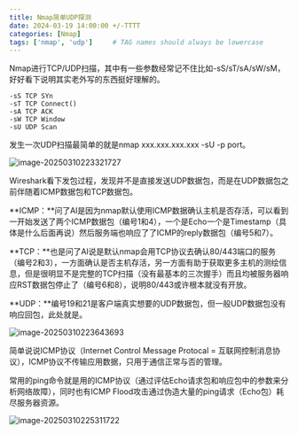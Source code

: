 ```yaml
---
title: Nmap简单UDP探测
date: 2024-03-19 14:00:00 +/-TTTT
categories: [Nmap]
tags: ['nmap', 'udp']     # TAG names should always be lowercase
---
```






Nmap进行TCP/UDP扫描，其中有一些参数经常记不住比如-sS/sT/sA/sW/sM，好好看下说明其实老外写的东西挺好理解的。

```
-sS TCP SYn
-sT TCP Connect()
-sA TCP ACK
-sW TCP Window
-sU UDP Scan
```

发生一次UDP扫描最简单的就是nmap xxx.xxx.xxx.xxx -sU -p port。

![image-20250310223321727](https://pbuff-blogs-1257793641.cos.ap-chengdu.myqcloud.com//blogsimage-20250310223321727.png)

Wireshark看下发包过程，发现并不是直接发送UDP数据包，而是在UDP数据包之前伴随着ICMP数据包和TCP数据包。

**ICMP：**问了AI是因为nmap默认使用ICMP数据确认主机是否存活，可以看到一开始发送了两个ICMP数据包（编号1和4），一个是Echo一个是Timestamp（具体是什么后面再说）然后服务端也响应了了ICMP的reply数据包（编号5和7）。

**TCP：**也是问了AI说是默认nmap会用TCP协议去确认80/443端口的服务（编号2和3），一方面确认是否主机存活，另一方面有助于获取更多主机的测绘信息，但是很明显不是完整的TCP扫描（没有最基本的三次握手）而且均被服务器响应RST数据包停止了（编号6和8），说明80/443或许根本就没有开放。

**UDP：**编号19和21是客户端真实想要的UDP数据包，但一般UDP数据包没有响应回包，此处就是。

![image-20250310223643693](https://pbuff-blogs-1257793641.cos.ap-chengdu.myqcloud.com//blogsimage-20250310223643693.png)

简单说说ICMP协议（Internet Control Message Protocal = 互联网控制消息协议），ICMP协议不传输应用数据，只用于通信正常与否的管理。

常用的ping命令就是用的ICMP协议（通过评估Echo请求包和响应包中的参数来分析网络故障），同时也有ICMP Flood攻击通过伪造大量的ping请求（Echo包）耗尽服务器资源。

![image-20250310225311722](https://pbuff-blogs-1257793641.cos.ap-chengdu.myqcloud.com//blogsimage-20250310225311722.png)



